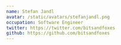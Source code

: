 ```yaml
---
name: Stefan Jandl
avatar: /static/avatars/stefanjandl.png
occupation: Software Engineer
twitter: https://twitter.com/bitsandfoxes
github: https://github.com/bitsandfoxes
---
```


